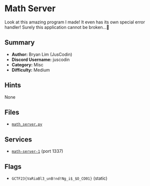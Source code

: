 # Math Server
Look at this amazing program I made! It even has its own special error handler! Surely this application cannot be broken...


## Summary
- **Author:** Bryan Lim (JusCodin)
- **Discord Username:** juscodin
- **Category:** Misc
- **Difficulty:** Medium

## Hints
None

## Files
- [`math_server.py`](dist\math_server.py)


## Services
- [`math-server-1`](service/math-server-1) (port 1337)


## Flags
- `GCTF23{VaRiaBl3_unB!nd!Ng_i$_$O_CO01}` (static)
